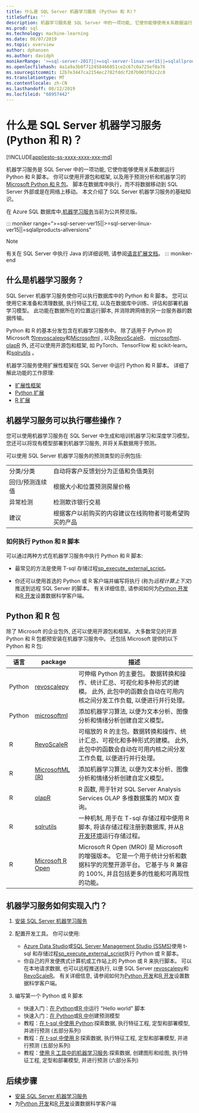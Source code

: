 ```yaml
---
title: 什么是 SQL Server 机器学习服务 (Python 和 R)？
titleSuffix: ''
description: 机器学习服务是 SQL Server 中的一项功能, 它使你能够使用关系数据运行 Python 和 R 脚本。 你可以使用开源包和框架, 以及用于预测分析和机器学习的 Microsoft Python 和 R 包。 脚本在数据库中执行，而不将数据移动到 SQL Server 外部或是在网络上移动。 本文介绍了 SQL Server 机器学习服务的基础知识。
ms.prod: sql
ms.technology: machine-learning
ms.date: 08/07/2019
ms.topic: overview
author: dphansen
ms.author: davidph
monikerRange: '>=sql-server-2017||>=sql-server-linux-ver15||=sqlallproducts-allversions'
ms.openlocfilehash: 4a1a9a3b0f712458466051ce2c67c0a725ef0a76
ms.sourcegitcommit: 12b7e3447ca2154ec2782fddcf207b903f82c2c0
ms.translationtype: MT
ms.contentlocale: zh-CN
ms.lasthandoff: 08/12/2019
ms.locfileid: "68957442"
---
```

# <a name="what-is-sql-server-machine-learning-services-python-and-r"></a>什么是 SQL Server 机器学习服务 (Python 和 R)？
[!INCLUDE[appliesto-ss-xxxx-xxxx-xxx-md](../includes/appliesto-ss-xxxx-xxxx-xxx-md.md)]

机器学习服务是 SQL Server 中的一项功能, 它使你能够使用关系数据运行 Python 和 R 脚本。 你可以使用开源包和框架, 以及用于预测分析和机器学习的[Microsoft Python 和 R 包](#packages)。 脚本在数据库中执行，而不将数据移动到 SQL Server 外部或是在网络上移动。 本文介绍了 SQL Server 机器学习服务的基础知识。

在 Azure SQL 数据库中,[机器学习服务](https://docs.microsoft.com/azure/sql-database/sql-database-machine-learning-services-overview)当前为公共预览版。

::: moniker range=">=sql-server-ver15||>=sql-server-linux-ver15||=sqlallproducts-allversions"
> [!NOTE]
> 有关在 SQL Server 中执行 Java 的详细说明, 请参阅[语言扩展文档](../language-extensions/language-extensions-overview.md)。
::: moniker-end

## <a name="what-is-machine-learning-services"></a>什么是机器学习服务？

SQL Server 机器学习服务使你可以执行数据库中的 Python 和 R 脚本。 您可以使用它来准备和清理数据, 执行特征工程, 以及在数据库中训练、评估和部署机器学习模型。 此功能在数据所在的位置运行脚本, 并消除跨网络到另一台服务器的数据传输。

Python 和 R 的基本分发包含在机器学习服务中。 除了适用于 Python 的 Microsoft 包[revoscalepy](python/ref-py-revoscalepy.md)和[Microsoftml](python/ref-py-microsoftml.md) , 以及[RevoScaleR](r/ref-r-revoscaler.md)、 [microsoftml](r/ref-r-microsoftml.md)、[olapR](r/ref-r-olapr.md) 外, 还可以使用开源包和框架, 如 PyTorch、TensorFlow 和 scikit-learn。 和[sqlrutils](r/ref-r-sqlrutils.md) 。

机器学习服务使用扩展性框架在 SQL Server 中运行 Python 和 R 脚本。 详细了解此功能的工作原理:

+ [扩展性框架](concepts/extensibility-framework.md)
+ [Python 扩展](concepts/extension-python.md)
+ [R 扩展](concepts/extension-r.md)

## <a name="what-can-i-do-with-machine-learning-services"></a>机器学习服务可以执行哪些操作？

您可以使用机器学习服务在 SQL Server 中生成和培训机器学习和深度学习模型。 您还可以将现有模型部署到机器学习服务, 并将关系数据用于预测。

可以使用 SQL Server 机器学习服务的预测类型的示例包括:

|||
|-|-|
|分类/分类|自动将客户反馈划分为正值和负值类别|
|回归/预测连续值|根据大小和位置预测房屋价格|
|异常检测|检测欺诈银行交易 |
|建议|根据客户以前购买的内容建议在线购物者可能希望购买的产品|

### <a name="how-to-execute-python-and-r-scripts"></a>如何执行 Python 和 R 脚本

可以通过两种方式在机器学习服务中执行 Python 和 R 脚本:

+ 最常见的方法是使用 T-sql 存储过程[sp_execute_external_script](../relational-databases/system-stored-procedures/sp-execute-external-script-transact-sql.md)。

+ 你还可以使用首选的 Python 或 R 客户端并编写将执行 (称为*远程计算上下文*) 推送到远程 SQL Server 的脚本。 有关详细信息, 请参阅如何为[Python 开发](python/setup-python-client-tools-sql.md)和[R 开发](r/set-up-a-data-science-client.md)设置数据科学客户端。

<a name="packages"></a>

## <a name="python-and-r-packages"></a>Python 和 R 包

除了 Microsoft 的企业包外, 还可以使用开源包和框架。 大多数常见的开源 Python 和 R 包都预安装在机器学习服务中。 还包括 Microsoft 提供的以下 Python 和 R 包:

| 语言 | package | 描述 |
|-|-|-|
| Python | [revoscalepy](python/ref-py-revoscalepy.md) | 可伸缩 Python 的主要包。 数据转换和操作、统计汇总、可视化和多种形式的建模。 此外, 此包中的函数会自动在可用内核之间分发工作负载, 以便进行并行处理。 |
| Python | [microsoftml](python/ref-py-microsoftml.md) | 添加机器学习算法, 以便为文本分析、图像分析和情绪分析创建自定义模型。 | 
| R | [RevoScaleR](r/ref-r-revoscaler.md) | 可缩放的 R 的主包。数据转换和操作、统计汇总、可视化和多种形式的建模。 此外, 此包中的函数会自动在可用内核之间分发工作负载, 以便进行并行处理。 |
| R | [MicrosoftML (R)](r/ref-r-microsoftml.md) | 添加机器学习算法, 以便为文本分析、图像分析和情绪分析创建自定义模型。 |
| R | [olapR](r/ref-r-olapr.md) | R 函数, 用于针对 SQL Server Analysis Services OLAP 多维数据集的 MDX 查询。 |
| R | [sqlrutils](r/ref-r-sqlrutils.md) | 一种机制, 用于在 T-sql 存储过程中使用 R 脚本, 将该存储过程注册到数据库, 并从[R 开发环境](r/set-up-a-data-science-client.md)运行存储过程。 |
| R | [Microsoft R Open](https://mran.microsoft.com/rro) | Microsoft R Open (MRO) 是 Microsoft 的增强版本。 它是一个用于统计分析和数据科学的完整开源平台。 它基于与 R 兼容的 100%, 并且包括更多的性能和可再现性的功能。 |

## <a name="how-do-i-get-started-with-machine-learning-services"></a>机器学习服务如何实现入门？

1. [安装 SQL Server 机器学习服务](install/sql-machine-learning-services-windows-install.md)

1. 配置开发工具。 你可以使用:

    + [Azure Data Studio](../azure-data-studio/what-is.md)或[SQL Server Management Studio (SSMS)](../ssms/sql-server-management-studio-ssms.md)使用 t-sql 和存储过程[sp_execute_external_script](../relational-databases/system-stored-procedures/sp-execute-external-script-transact-sql.md)执行 Python 或 R 脚本。
    + 你自己的开发便携式计算机或工作站上的 Python 或 R 来执行脚本。 可以在本地请求数据, 也可以远程推送执行, 以便 SQL Server [revoscalepy](python/ref-py-revoscalepy.md)和[RevoScaleR](r/ref-r-revoscaler.md)。 有关详细信息, 请参阅如何为[Python 开发](python/setup-python-client-tools-sql.md)和[R 开发](r/set-up-a-data-science-client.md)设置数据科学客户端。

1. 编写第一个 Python 或 R 脚本

    + 快速入门：[在 Python](tutorials/quickstart-python-run-using-t-sql.md)或[R 中](tutorials/quickstart-r-run-using-tsql.md)运行 "Hello world" 脚本
    + 快速入门：[在 Python](tutorials/quickstart-python-train-score-in-tsql.md)或[R 中](tutorials/quickstart-r-create-predictive-model.md)创建预测模型
    + 教程：[在 t-sql 中使用 Python](tutorials/sqldev-in-database-python-for-sql-developers.md):探索数据, 执行特征工程, 定型和部署模型, 并进行预测 (五部分系列)
    + 教程：[在 t-sql 中使用 R](tutorials/sqldev-in-database-r-for-sql-developers.md):探索数据, 执行特征工程, 定型和部署模型, 并进行预测 (五部分系列)
    + 教程：[使用 R 工具中的机器学习服务](tutorials/walkthrough-data-science-end-to-end-walkthrough.md):探索数据, 创建图形和绘图, 执行特征工程, 定型和部署模型, 并进行预测 (六部分系列)

## <a name="next-steps"></a>后续步骤

+ [安装 SQL Server 机器学习服务](install/sql-machine-learning-services-windows-install.md)
+ 为[Python 开发](python/setup-python-client-tools-sql.md)和[R 开发](r/set-up-a-data-science-client.md)设置数据科学客户端
